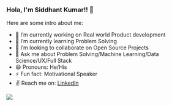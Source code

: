 ### Hola, I'm Siddhant Kumar!! 👋

Here are some intro about me:

- 🔭 I’m currently working on Real world Product development
- 🌱 I’m currently learning Problem Solving
- 👯 I’m looking to collaborate on Open Source Projects
- 💬 Ask me about Problem Solving/Machine Learning/Data Science/UX/Full Stack
- 😄 Pronouns: He/His
- ⚡ Fun fact: Motivational Speaker
- ✌️  Reach me on: [LinkedIn](www.linkedin.com/in/siddhant-kumar-2a9854168)


<img src="https://github-readme-stats.vercel.app/api?username=SID262000&&show_icons=true&title_color=ffffff&icon_color=bb2acf&text_color=daf7dc&bg_color=151515">
